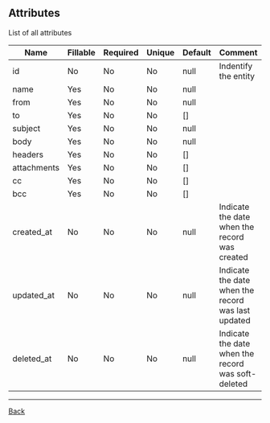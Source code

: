 ## Attributes

List of all attributes

| Name | Fillable | Required | Unique | Default | Comment |
|------|----------|----------|--------|---------|---------|
| id | No | No | No | null | Indentify the entity
| name | Yes | No | No | null | 
| from | Yes | No | No | null | 
| to | Yes | No | No | [] | 
| subject | Yes | No | No | null | 
| body | Yes | No | No | null | 
| headers | Yes | No | No | [] | 
| attachments | Yes | No | No | [] | 
| cc | Yes | No | No | [] | 
| bcc | Yes | No | No | [] | 
| created_at | No | No | No | null | Indicate the date when the record was created
| updated_at | No | No | No | null | Indicate the date when the record was last updated
| deleted_at | No | No | No | null | Indicate the date when the record was soft-deleted

---
[Back](index.md)